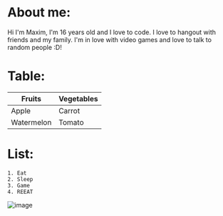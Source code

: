 # About me:

Hi I'm Maxim, I'm 16 years old and I love to code. I love to hangout with friends and my family. I'm in love with video games and love to talk to random people :D!

# Table:
| Fruits  | Vegetables |
| ------------- | ------------- |
| Apple  | Carrot  |
| Watermelon  | Tomato  |

# List:

```
1. Eat
2. Sleep
3. Game
4. REEAT
```

![image](https://github.com/user-attachments/assets/75ca929b-34c3-43e9-aef5-7a76beb3710e)

